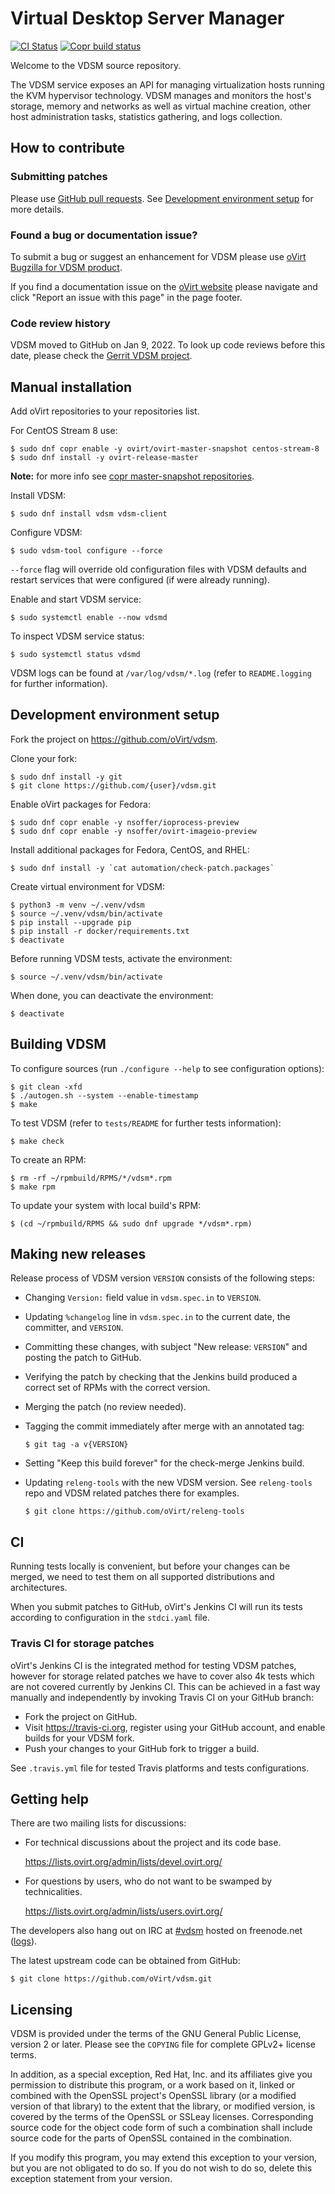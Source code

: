 # Virtual Desktop Server Manager

[![CI Status](https://github.com/oVirt/vdsm/actions/workflows/ci.yml/badge.svg)](https://github.com/oVirt/vdsm/actions)
[![Copr build status](https://copr.fedorainfracloud.org/coprs/ovirt/ovirt-master-snapshot/package/vdsm/status_image/last_build.png)](https://copr.fedorainfracloud.org/coprs/ovirt/ovirt-master-snapshot/package/vdsm/)

Welcome to the VDSM source repository.

The VDSM service exposes an API for managing virtualization
hosts running the KVM hypervisor technology. VDSM manages and monitors
the host's storage, memory and networks as well as virtual machine
creation, other host administration tasks, statistics gathering, and
logs collection.

## How to contribute

### Submitting patches

Please use [GitHub pull requests](https://github.com/oVirt/vdsm/pulls).
See [Development environment setup](#development-environment-setup) for more details.

### Found a bug or documentation issue?

To submit a bug or suggest an enhancement for VDSM please use
[oVirt Bugzilla for VDSM product](https://bugzilla.redhat.com/enter_bug.cgi?product=vdsm).

If you find a documentation issue on the [oVirt website](https://www.ovirt.org) please navigate
and click "Report an issue with this page" in the page footer.

### Code review history

VDSM moved to GitHub on Jan 9, 2022. To look up code reviews before this
date, please check the [Gerrit VDSM project](https://gerrit.ovirt.org/q/project:vdsm+is:merged).

## Manual installation

Add oVirt repositories to your repositories list.

For CentOS Stream 8 use:
```shell
$ sudo dnf copr enable -y ovirt/ovirt-master-snapshot centos-stream-8
$ sudo dnf install -y ovirt-release-master
```

**Note:** for more info see
[copr master-snapshot repositories](https://copr.fedorainfracloud.org/coprs/ovirt/ovirt-master-snapshot/).

Install VDSM:
```shell
$ sudo dnf install vdsm vdsm-client
```

Configure VDSM:
```shell
$ sudo vdsm-tool configure --force
```

`--force` flag will override old configuration files with VDSM defaults and
restart services that were configured (if were already running).

Enable and start VDSM service:
```shell
$ sudo systemctl enable --now vdsmd
```

To inspect VDSM service status:
```shell
$ sudo systemctl status vdsmd
```

VDSM logs can be found at `/var/log/vdsm/*.log` (refer to `README.logging` for further information).


## Development environment setup

Fork the project on https://github.com/oVirt/vdsm.

Clone your fork:
```shell
$ sudo dnf install -y git
$ git clone https://github.com/{user}/vdsm.git
```

Enable oVirt packages for Fedora:
```shell
$ sudo dnf copr enable -y nsoffer/ioprocess-preview
$ sudo dnf copr enable -y nsoffer/ovirt-imageio-preview
```

Install additional packages for Fedora, CentOS, and RHEL:
```shell
$ sudo dnf install -y `cat automation/check-patch.packages`
```

Create virtual environment for VDSM:
```shell
$ python3 -m venv ~/.venv/vdsm
$ source ~/.venv/vdsm/bin/activate
$ pip install --upgrade pip
$ pip install -r docker/requirements.txt
$ deactivate
```

Before running VDSM tests, activate the environment:
```shell
$ source ~/.venv/vdsm/bin/activate
```

When done, you can deactivate the environment:
```shell
$ deactivate
```

## Building VDSM

To configure sources (run `./configure --help` to see configuration options):
```shell
$ git clean -xfd
$ ./autogen.sh --system --enable-timestamp
$ make
```

To test VDSM (refer to `tests/README` for further tests information):
```shell
$ make check
```

To create an RPM:
```shell
$ rm -rf ~/rpmbuild/RPMS/*/vdsm*.rpm
$ make rpm
```

To update your system with local build's RPM:
```shell
$ (cd ~/rpmbuild/RPMS && sudo dnf upgrade */vdsm*.rpm)
```

## Making new releases

Release process of VDSM version `VERSION` consists of the following
steps:

- Changing `Version:` field value in `vdsm.spec.in` to `VERSION`.

- Updating `%changelog` line in `vdsm.spec.in` to the current date,
  the committer, and `VERSION`.

- Committing these changes, with subject "New release: `VERSION`" and
  posting the patch to GitHub.

- Verifying the patch by checking that the Jenkins build produced a
  correct set of RPMs with the correct version.

- Merging the patch (no review needed).

- Tagging the commit immediately after merge with an annotated tag:
  ```shell
  $ git tag -a v{VERSION}
  ```

- Setting "Keep this build forever" for the check-merge Jenkins build.

- Updating `releng-tools` with the new VDSM version. See `releng-tools`
  repo and VDSM related patches there for examples.
  ```shell
  $ git clone https://github.com/oVirt/releng-tools
  ```

## CI

Running tests locally is convenient, but before your changes can be
merged, we need to test them on all supported distributions and
architectures.

When you submit patches to GitHub, oVirt's Jenkins CI will run its tests
according to configuration in the `stdci.yaml` file.

### Travis CI for storage patches

oVirt's Jenkins CI is the integrated method for testing VDSM patches,
however for storage related patches we have to cover also 4k tests which
are not covered currently by Jenkins CI. This can be achieved in a fast
way manually and independently by invoking Travis CI on your
GitHub branch:

- Fork the project on GitHub.
- Visit https://travis-ci.org, register using your GitHub account, and
  enable builds for your VDSM fork.
- Push your changes to your GitHub fork to trigger a build.

See `.travis.yml` file for tested Travis platforms and tests configurations.


## Getting help

There are two mailing lists for discussions:

- For technical discussions about the project and its code base.

  https://lists.ovirt.org/admin/lists/devel.ovirt.org/

- For questions by users, who do not want to be swamped by
  technicalities.

  https://lists.ovirt.org/admin/lists/users.ovirt.org/

The developers also hang out on IRC at
[#vdsm](irc://irc.freenode.org/vdsm) hosted on freenode.net
([logs](http://ekohl.nl/vdsm)).

The latest upstream code can be obtained from GitHub:
```shell
$ git clone https://github.com/oVirt/vdsm.git
```

## Licensing

VDSM is provided under the terms of the GNU General Public License,
version 2 or later. Please see the `COPYING` file for complete GPLv2+
license terms.

In addition, as a special exception, Red Hat, Inc. and its affiliates
give you permission to distribute this program, or a work based on it,
linked or combined with the OpenSSL project's OpenSSL library (or a
modified version of that library) to the extent that the library, or
modified version, is covered by the terms of the OpenSSL or SSLeay
licenses. Corresponding source code for the object code form of such
a combination shall include source code for the parts of OpenSSL
contained in the combination.

If you modify this program, you may extend this exception to your
version, but you are not obligated to do so. If you do not wish to do
so, delete this exception statement from your version.

